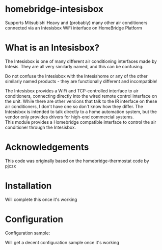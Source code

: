 # homebridge-intesisbox

Supports Mitsubishi Heavy and (probably) many other air conditioners connected via an Intesisbox WiFi interface on HomeBridge Platform

# What is an Intesisbox?

The Intesisbox is one of many different air conditioning interfaces made by Intesis.  They are all very similarly named, and this can be confusing.

Do not confuse the Intesisbox with the Intesishome or any of the other similarly named products - they are functionally different and incompatible!

The Intesisbox provides a WiFi and TCP-controlled interface to air conditioners, connecting directly into the wired remote control interface on the unit.  While there are other versions that talk to the IR interface on 
these air conditioners, I don't have one so don't know how they differ.  The Intesisbox is intended to talk directly to a home automation system, but the vendor only provides drivers for high-end commercial systems.  
This module provides a Homebridge compatible interface to control the air conditioner through the Intesisbox.

# Acknowledgements

This code was originally based on the homebridge-thermostat code by pjczx

# Installation

Will complete this once it's working

# Configuration

Configuration sample:

Will get a decent configuration sample once it's working
